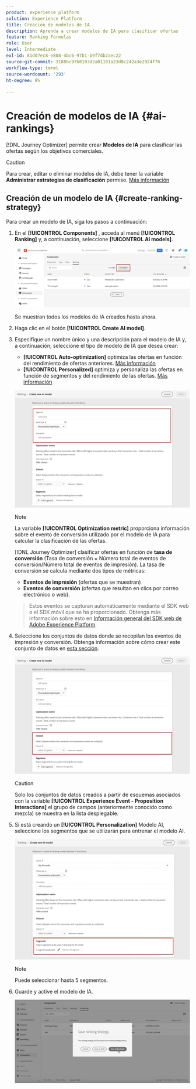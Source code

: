 ```yaml
---
product: experience platform
solution: Experience Platform
title: Creación de modelos de IA
description: Aprenda a crear modelos de IA para clasificar ofertas
feature: Ranking Formulas
role: User
level: Intermediate
exl-id: 81d07ec8-e808-4bc6-97b1-b9f7db2aec22
source-git-commit: 3188bc97b8103d2a01101a23d8c242a3e2924f76
workflow-type: tm+mt
source-wordcount: '293'
ht-degree: 9%

---
```


# Creación de modelos de IA {#ai-rankings}

[!DNL Journey Optimizer] permite crear **Modelos de IA** para clasificar las ofertas según los objetivos comerciales.

>[!CAUTION]
>
>Para crear, editar o eliminar modelos de IA, debe tener la variable **Administrar estrategias de clasificación** permiso. [Más información](../../administration/high-low-permissions.md#manage-ranking-strategies)

## Creación de un modelo de IA {#create-ranking-strategy}

Para crear un modelo de IA, siga los pasos a continuación:

1. En el **[!UICONTROL Components]** , acceda al menú **[!UICONTROL Ranking]** y, a continuación, seleccione **[!UICONTROL AI models]**.

   ![](../assets/ai-ranking-list.png)

   Se muestran todos los modelos de IA creados hasta ahora.

1. Haga clic en el botón **[!UICONTROL Create AI model]**.

1. Especifique un nombre único y una descripción para el modelo de IA y, a continuación, seleccione el tipo de modelo de IA que desea crear:

   * **[!UICONTROL Auto-optimization]** optimiza las ofertas en función del rendimiento de ofertas anteriores. [Más información](auto-optimization-model.md)
   * **[!UICONTROL Personalized]** optimiza y personaliza las ofertas en función de segmentos y del rendimiento de las ofertas. [Más información](personalized-optimization-model.md)

   ![](../assets/ai-ranking-fields.png)

   >[!NOTE]
   >
   >La variable **[!UICONTROL Optimization metric]** proporciona información sobre el evento de conversión utilizado por el modelo de IA para calcular la clasificación de las ofertas.
   >
   >[!DNL Journey Optimizer] clasificar ofertas en función de **tasa de conversión** (Tasa de conversión = Número total de eventos de conversión/Número total de eventos de impresión). La tasa de conversión se calcula mediante dos tipos de métricas:
   >* **Eventos de impresión** (ofertas que se muestran)
   >* **Eventos de conversión** (ofertas que resultan en clics por correo electrónico o web).

   >
   >Estos eventos se capturan automáticamente mediante el SDK web o el SDK móvil que se ha proporcionado. Obtenga más información sobre esto en [Información general del SDK web de Adobe Experience Platform](https://experienceleague.adobe.com/docs/experience-platform/edge/home.html?lang=es).

1. Seleccione los conjuntos de datos donde se recopilan los eventos de impresión y conversión. Obtenga información sobre cómo crear este conjunto de datos en [esta sección](#create-dataset). <!--This dataset needs to be associated with a schema that must have the **[!UICONTROL Proposition Interactions]** field group (previously known as mixin) associated with it.-->

   ![](../assets/ai-ranking-dataset-id.png)

   >[!CAUTION]
   >
   >Solo los conjuntos de datos creados a partir de esquemas asociados con la variable **[!UICONTROL Experience Event - Proposition Interactions]** el grupo de campos (anteriormente conocido como mezcla) se muestra en la lista desplegable.

1. Si está creando un **[!UICONTROL Personalization]** Modelo AI, seleccione los segmentos que se utilizarán para entrenar el modelo AI.

   ![](../assets/ai-ranking-segments.png)

   >[!NOTE]
   >
   >Puede seleccionar hasta 5 segmentos.

1. Guarde y active el modelo de IA.

   ![](../assets/ai-ranking-save-activate.png)
